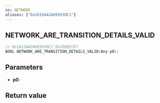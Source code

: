 ```yaml
---
ns: NETWORK
aliases: ["0x2615AA2A695930C1"]
---
```

## NETWORK_ARE_TRANSITION_DETAILS_VALID

```c
// 0x2615AA2A695930C1 0xCDEBCCE7
BOOL NETWORK_ARE_TRANSITION_DETAILS_VALID(Any p0);
```


## Parameters
* **p0**: 

## Return value
